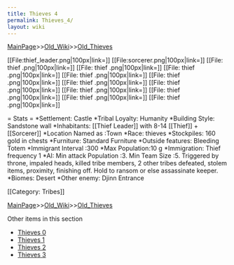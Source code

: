 ```yaml
---
title: Thieves 4
permalink: Thieves_4/
layout: wiki
---
```


[MainPage](/keeperrl_wiki/ "wikilink")>>[Old_Wiki](/keeperrl_wiki/Old_Wiki "wikilink")>>[Old_Thieves](/keeperrl_wiki/Old_Thieves "wikilink")

[[File:thief_leader.png|100px|link=]]
[[File:sorcerer.png|100px|link=]]
[[File: thief .png|100px|link=]]
[[File: thief .png|100px|link=]]
[[File: thief .png|100px|link=]]
[[File: thief .png|100px|link=]]
[[File: thief .png|100px|link=]]
[[File: thief .png|100px|link=]]
[[File: thief .png|100px|link=]]
[[File: thief .png|100px|link=]]
[[File: thief .png|100px|link=]]
[[File: thief .png|100px|link=]]
[[File: thief .png|100px|link=]]

= Stats =
*Settlement: Castle 
*Tribal Loyalty: Humanity
*Building Style: Sandstone wall
*Inhabitants: [[Thief Leader]] with 8-14 [[Thief]] + [[Sorcerer]]
*Location Named as :Town
*Race: thieves
*Stockpiles: 160 gold in chests
*Furniture: Standard Furniture
*Outside features: Bleeding Totem 
*Immigrant Interval :300 
*Max Population:10 g
*Immigration: Thief frequency 1
*AI: Min attack Population :3. Min Team Size :5. Triggered by throne, impaled heads, killed tribe members, 2 other tribes defeated, stolem items, proximity, finishing off. Hold to ransom or else assassinate keeper.
*Biomes: Desert 
*Other enemy: Djinn Entrance

[[Category: Tribes]]

[MainPage](/keeperrl_wiki/ "wikilink")>>[Old_Wiki](/keeperrl_wiki/Old_Wiki "wikilink")>>[Old_Thieves](/keeperrl_wiki/Old_Thieves "wikilink")

Other items in this section
-    [Thieves 0](/keeperrl_wiki/Thieves_0 "wikilink")
-    [Thieves 1](/keeperrl_wiki/Thieves_1 "wikilink")
-    [Thieves 2](/keeperrl_wiki/Thieves_2 "wikilink")
-    [Thieves 3](/keeperrl_wiki/Thieves_3 "wikilink")
